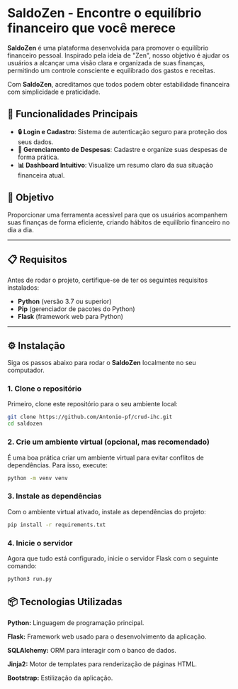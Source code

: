 # SaldoZen - Encontre o equilíbrio financeiro que você merece

**SaldoZen** é uma plataforma desenvolvida para promover o equilíbrio financeiro pessoal. Inspirado pela ideia de "Zen", nosso objetivo é ajudar os usuários a alcançar uma visão clara e organizada de suas finanças, permitindo um controle consciente e equilibrado dos gastos e receitas.

Com **SaldoZen**, acreditamos que todos podem obter estabilidade financeira com simplicidade e praticidade.

## 🚀 Funcionalidades Principais

- **🔒 Login e Cadastro**: Sistema de autenticação seguro para proteção dos seus dados.
- **💸 Gerenciamento de Despesas**: Cadastre e organize suas despesas de forma prática.
- **📊 Dashboard Intuitivo**: Visualize um resumo claro da sua situação financeira atual.

## 🎯 Objetivo

Proporcionar uma ferramenta acessível para que os usuários acompanhem suas finanças de forma eficiente, criando hábitos de equilíbrio financeiro no dia a dia.

---

## 📋 Requisitos

Antes de rodar o projeto, certifique-se de ter os seguintes requisitos instalados:

- **Python** (versão 3.7 ou superior)
- **Pip** (gerenciador de pacotes do Python)
- **Flask** (framework web para Python)

---

## ⚙️ Instalação

Siga os passos abaixo para rodar o **SaldoZen** localmente no seu computador.

### 1. Clone o repositório

Primeiro, clone este repositório para o seu ambiente local:

```bash
git clone https://github.com/Antonio-pf/crud-ihc.git
cd saldozen
```
### 2. Crie um ambiente virtual (opcional, mas recomendado)

É uma boa prática criar um ambiente virtual para evitar conflitos de dependências. Para isso, execute:

```bash
python -m venv venv
```

### 3. Instale as dependências

Com o ambiente virtual ativado, instale as dependências do projeto:

```bash
pip install -r requirements.txt
```

### 4. Inicie o servidor

Agora que tudo está configurado, inicie o servidor Flask com o seguinte comando:

```bash
python3 run.py
```

## 📦 Tecnologias Utilizadas
**Python:** Linguagem de programação principal.

**Flask:** Framework web usado para o desenvolvimento da aplicação.

**SQLAlchemy:** ORM para interagir com o banco de dados.

**Jinja2:** Motor de templates para renderização de páginas HTML.

**Bootstrap:** Estilização da aplicação.
